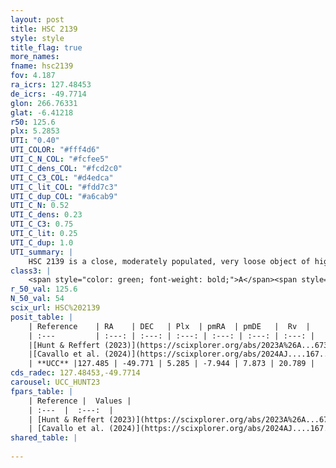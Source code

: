 ```yaml
---
layout: post
title: HSC 2139
style: style
title_flag: true
more_names: 
fname: hsc2139
fov: 4.187
ra_icrs: 127.48453
de_icrs: -49.7714
glon: 266.76331
glat: -6.41218
r50: 125.6
plx: 5.2853
UTI: "0.40"
UTI_COLOR: "#fff4d6"
UTI_C_N_COL: "#fcfee5"
UTI_C_dens_COL: "#fcd2c0"
UTI_C_C3_COL: "#d4edca"
UTI_C_lit_COL: "#fdd7c3"
UTI_C_dup_COL: "#a6cab9"
UTI_C_N: 0.52
UTI_C_dens: 0.23
UTI_C_C3: 0.75
UTI_C_lit: 0.25
UTI_C_dup: 1.0
UTI_summary: |
    HSC 2139 is a close, moderately populated, very loose object of high C3 quality. It was recently reported in the literature.
class3: |
    <span style="color: green; font-weight: bold;">A</span><span style="color: #FFC300; font-weight: bold;">B</span>
r_50_val: 125.6
N_50_val: 54
scix_url: HSC%202139
posit_table: |
    | Reference    | RA    | DEC   | Plx  | pmRA  | pmDE   |  Rv  |
    | :---         | :---: | :---: | :---: | :---: | :---: | :---: |
    |[Hunt & Reffert (2023)](https://scixplorer.org/abs/2023A%26A...673A.114H) | 128.381 | -47.518 | 5.308 | -7.866 | 7.974 | 21.108 |
    |[Cavallo et al. (2024)](https://scixplorer.org/abs/2024AJ....167...12C) | 127.318 | -49.919 | 5.294 | -- | -- | -- |
    | **UCC** |127.485 | -49.771 | 5.285 | -7.944 | 7.873 | 20.789 | 
cds_radec: 127.48453,-49.7714
carousel: UCC_HUNT23
fpars_table: |
    | Reference |  Values |
    | :---  |  :---:  |
    | [Hunt & Reffert (2023)](https://scixplorer.org/abs/2023A%26A...673A.114H) | `AV50=0.12, diffAV50=0.33, MOD50=6.442, logAge50=7.062` |
    | [Cavallo et al. (2024)](https://scixplorer.org/abs/2024AJ....167...12C) | `AV50=0.54, dMod50=6.39, logAge50=7.24, [Fe/H]50=-0.14` |
shared_table: |
    
---
```

